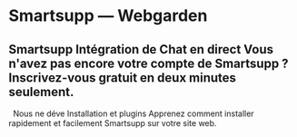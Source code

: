 # Smartsupp — Webgarden
## Smartsupp Intégration de Chat en direct Vous n'avez pas encore votre compte de Smartsupp ? Inscrivez-vous gratuit en deux minutes seulement.
  Nous ne déve
Installation et plugins 
Apprenez comment installer rapidement et facilement Smartsupp sur votre site web.

